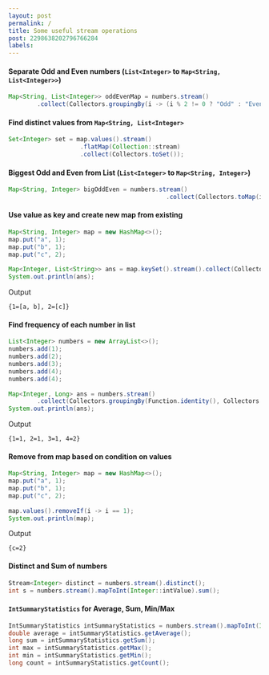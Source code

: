 ```yaml
---
layout: post
permalink: /
title: Some useful stream operations
post: 2298638202796766284
labels:
---
```

#### Separate Odd and Even numbers  (`List<Integer>` to `Map<String, List<Integer>>`)

```java
Map<String, List<Integer>> oddEvenMap = numbers.stream()  
        .collect(Collectors.groupingBy(i -> (i % 2 != 0 ? "Odd" : "Even")));
```

#### Find distinct values from `Map<String, List<Integer>`

```java
Set<Integer> set = map.values().stream()
					.flatMap(Collection::stream)
					.collect(Collectors.toSet());
```

#### Biggest Odd and Even from List (`List<Integer>` to `Map<String, Integer>`)

```java
Map<String, Integer> bigOddEven = numbers.stream()
											.collect(Collectors.toMap(i -> (i % 2 == 0 ? "Even" : "Odd"),  Function.identity(), (i1 , i2) -> i1 > i2 ? i1 : i2));
```

#### Use value as key and create new map from existing

```java
Map<String, Integer> map = new HashMap<>();  
map.put("a", 1);  
map.put("b", 1);  
map.put("c", 2);  
  
Map<Integer, List<String>> ans = map.keySet().stream().collect(Collectors.groupingBy(map::get));  
System.out.println(ans);
```

Output
```shell
{1=[a, b], 2=[c]}
```

#### Find frequency of each number in list

```java
List<Integer> numbers = new ArrayList<>();  
numbers.add(1);  
numbers.add(2);  
numbers.add(3);  
numbers.add(4);  
numbers.add(4);  
  
Map<Integer, Long> ans = numbers.stream()  
        .collect(Collectors.groupingBy(Function.identity(), Collectors.counting()));  
System.out.println(ans);
```

Output
```shell
{1=1, 2=1, 3=1, 4=2}
```

#### Remove from map based on condition on values

```java
Map<String, Integer> map = new HashMap<>();  
map.put("a", 1);  
map.put("b", 1);  
map.put("c", 2);  
  
map.values().removeIf(i -> i == 1);  
System.out.println(map);
```

Output
```shell
{c=2}
```

#### Distinct and Sum of numbers
```java
Stream<Integer> distinct = numbers.stream().distinct();
int s = numbers.stream().mapToInt(Integer::intValue).sum();
```

#### `IntSummaryStatistics` for Average, Sum, Min/Max

```java
IntSummaryStatistics intSummaryStatistics = numbers.stream().mapToInt(Integer::intValue).summaryStatistics();
double average = intSummaryStatistics.getAverage();
long sum = intSummaryStatistics.getSum();
int max = intSummaryStatistics.getMax();
int min = intSummaryStatistics.getMin();
long count = intSummaryStatistics.getCount();
```